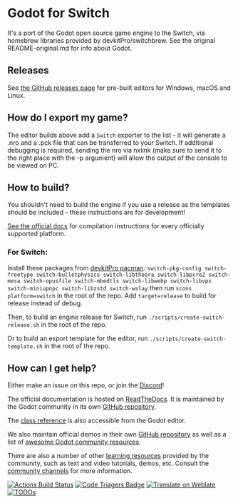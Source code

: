 # Godot for Switch

It's a port of the Godot open source game engine to the Switch, via homebrew libraries provided by devkitPro/switchbrew.
See the original README-original.md for info about Godot.

## Releases
See [the GitHub releases page](https://github.com/Stary2001/godot/releases) for pre-built editors for Windows, macOS and Linux.

## How do I export my game?
The editor builds above add a `Switch` exporter to the list - it will generate a .nro and a .pck file that can be transferred to your Switch.
If additional debugging is required, sending the nro via nxlink (make sure to send it to the right place with the -p argument) will allow the output of the console to be viewed on PC.

## How to build?
You shouldn't need to build the engine if you use a release as the templates should be included - these instructions are for development!

[See the official docs](https://docs.godotengine.org/en/latest/development/compiling/)
for compilation instructions for every officially supported platform.

### For Switch:

Install these packages from [devkitPro pacman](https://devkitpro.org/wiki/devkitPro_pacman):
`switch-pkg-config switch-freetype switch-bulletphysics switch-libtheora switch-libpcre2 switch-mesa switch-opusfile switch-mbedtls switch-libwebp switch-libvpx switch-miniupnpc switch-libzstd switch-wslay`
then run `scons platform=switch` in the root of the repo. Add `target=release` to build for release instead of debug.

Then, to build an engine release for Switch,
run `./scripts/create-switch-release.sh` in the root of the repo.

Or to build an export template for the editor,
run `./scripts/create-switch-template.sh` in the root of the repo.

## How can I get help?
Either make an issue on this repo, or join the [Discord](https://discordapp.com/invite/yUC3rUk)!

The official documentation is hosted on [ReadTheDocs](https://docs.godotengine.org).
It is maintained by the Godot community in its own [GitHub repository](https://github.com/godotengine/godot-docs).

The [class reference](https://docs.godotengine.org/en/latest/classes/)
is also accessible from the Godot editor.

We also maintain official demos in their own [GitHub repository](https://github.com/godotengine/godot-demo-projects)
as well as a list of [awesome Godot community resources](https://github.com/godotengine/awesome-godot).

There are also a number of other
[learning resources](https://docs.godotengine.org/en/latest/community/tutorials.html)
provided by the community, such as text and video tutorials, demos, etc.
Consult the [community channels](https://godotengine.org/community)
for more information.

[![Actions Build Status](https://github.com/godotengine/godot/workflows/Godot/badge.svg?branch=master)](https://github.com/godotengine/godot/actions)
[![Code Triagers Badge](https://www.codetriage.com/godotengine/godot/badges/users.svg)](https://www.codetriage.com/godotengine/godot)
[![Translate on Weblate](https://hosted.weblate.org/widgets/godot-engine/-/godot/svg-badge.svg)](https://hosted.weblate.org/engage/godot-engine/?utm_source=widget)
[![TODOs](https://badgen.net/https/api.tickgit.com/badgen/github.com/godotengine/godot)](https://www.tickgit.com/browse?repo=github.com/godotengine/godot)
